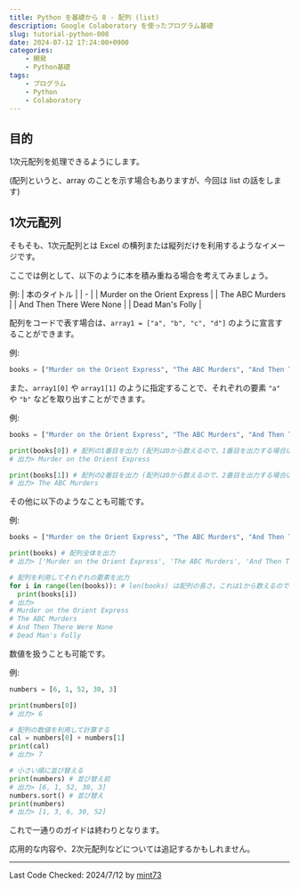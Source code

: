 ```yaml
---
title: Python を基礎から 8 - 配列 (list)
description: Google Colaboratory を使ったプログラム基礎
slug: tutorial-python-008
date: 2024-07-12 17:24:00+0900
categories:
    - 開発
    - Python基礎
tags:
    - プログラム
    - Python
    - Colaboratory
---
```


## 目的
1次元配列を処理できるようにします。

(配列というと、array のことを示す場合もありますが、今回は list の話をします)

## 1次元配列
そもそも、1次元配列とは Excel の横列または縦列だけを利用するようなイメージです。

ここでは例として、以下のように本を積み重ねる場合を考えてみましょう。

例:
| 本のタイトル |
| - |
| Murder on the Orient Express |
| The ABC Murders |
| And Then There Were None |
| Dead Man's Folly |

配列をコードで表す場合は、`array1 = ["a", "b", "c", "d"]` のように宣言することができます。

例:
```python
books = ["Murder on the Orient Express", "The ABC Murders", "And Then There Were None", "Dead Man's Folly"]
```

また、`array1[0]` や `array1[1]` のように指定することで、それぞれの要素 `"a"` や `"b"` などを取り出すことができます。

例:
```python
books = ["Murder on the Orient Express", "The ABC Murders", "And Then There Were None", "Dead Man's Folly"]

print(books[0]) # 配列の1番目を出力 (配列は0から数えるので、1番目を出力する場合は0を指定する)
# 出力> Murder on the Orient Express

print(books[1]) # 配列の2番目を出力 (配列は0から数えるので、2番目を出力する場合は1を指定する)
# 出力> The ABC Murders
```

その他に以下のようなことも可能です。

例:
```python
books = ["Murder on the Orient Express", "The ABC Murders", "And Then There Were None", "Dead Man's Folly"]

print(books) # 配列全体を出力
# 出力> ['Murder on the Orient Express', 'The ABC Murders', 'And Then There Were None', "Dead Man's Folly"]

# 配列を利用してそれぞれの要素を出力
for i in range(len(books)): # len(books) は配列の長さ。これは1から数えるので、4が返される
  print(books[i])
# 出力>
# Murder on the Orient Express
# The ABC Murders
# And Then There Were None
# Dead Man's Folly
```

数値を扱うことも可能です。

例:
```python
numbers = [6, 1, 52, 30, 3]

print(numbers[0])
# 出力> 6

# 配列の数値を利用して計算する
cal = numbers[0] + numbers[1]
print(cal)
# 出力> 7

# 小さい順に並び替える
print(numbers) # 並び替え前
# 出力> [6, 1, 52, 30, 3]
numbers.sort() # 並び替え
print(numbers)
# 出力> [1, 3, 6, 30, 52]
```

これで一通りのガイドは終わりとなります。

応用的な内容や、2次元配列などについては追記するかもしれません。

---
Last Code Checked: 2024/7/12 by [mint73](https://github.com/mint73)
